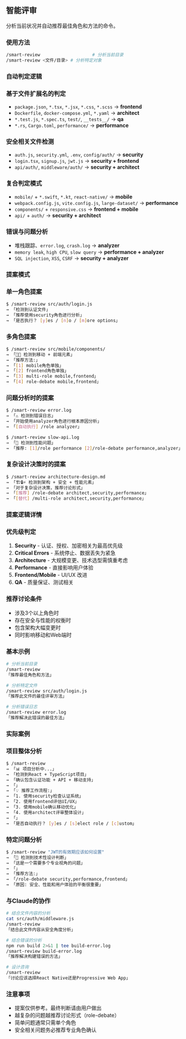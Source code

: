 ## 智能评审

分析当前状况并自动推荐最佳角色和方法的命令。

### 使用方法

```bash
/smart-review                    # 分析当前目录
/smart-review <文件/目录> # 分析特定对象
```

### 自动判定逻辑

### 基于文件扩展名的判定

- `package.json`, `*.tsx`, `*.jsx`, `*.css`, `*.scss` → **frontend**
- `Dockerfile`, `docker-compose.yml`, `*.yaml` → **architect**
- `*.test.js`, `*.spec.ts`, `test/`, `__tests__/` → **qa**
- `*.rs`, `Cargo.toml`, `performance/` → **performance**

### 安全相关文件检测

- `auth.js`, `security.yml`, `.env`, `config/auth/` → **security**
- `login.tsx`, `signup.js`, `jwt.js` → **security + frontend**
- `api/auth/`, `middleware/auth/` → **security + architect**

### 复合判定模式

- `mobile/` + `*.swift`, `*.kt`, `react-native/` → **mobile**
- `webpack.config.js`, `vite.config.js`, `large-dataset/` → **performance**
- `components/` + `responsive.css` → **frontend + mobile**
- `api/` + `auth/` → **security + architect**

### 错误与问题分析

- 堆栈跟踪、`error.log`, `crash.log` → **analyzer**
- `memory leak`, `high CPU`, `slow query` → **performance + analyzer**
- `SQL injection`, `XSS`, `CSRF` → **security + analyzer**

### 提案模式

### 单一角色提案

```bash
$ /smart-review src/auth/login.js
→ 「检测到认证文件」
→ 「推荐使用security角色进行分析」
→ 「是否执行？ [y]es / [n]o / [m]ore options」
```

### 多角色提案

```bash
$ /smart-review src/mobile/components/
→ 「📱🎨 检测到移动 + 前端元素」
→ 「推荐方法:」
→ 「[1] mobile角色单独」
→ 「[2] frontend角色单独」  
→ 「[3] multi-role mobile,frontend」
→ 「[4] role-debate mobile,frontend」
```

### 问题分析时的提案

```bash
$ /smart-review error.log
→ 「⚠️ 检测到错误日志」
→ 「开始使用analyzer角色进行根本原因分析」
→ 「[自动执行] /role analyzer」

$ /smart-review slow-api.log
→ 「🐌 检测到性能问题」
→ 「推荐: [1]/role performance [2]/role-debate performance,analyzer」
```

### 复杂设计决策时的提案

```bash
$ /smart-review architecture-design.md
→ 「🏗️🔒⚡ 检测到架构 + 安全 + 性能元素」
→ 「对于复杂设计决策，推荐讨论形式」
→ 「[推荐] /role-debate architect,security,performance」
→ 「[替代] /multi-role architect,security,performance」
```

### 提案逻辑详情

### 优先级判定

1. **Security** - 认证、授权、加密相关为最高优先级
2. **Critical Errors** - 系统停止、数据丢失为紧急
3. **Architecture** - 大规模变更、技术选型需慎重考虑
4. **Performance** - 直接影响用户体验
5. **Frontend/Mobile** - UI/UX 改进
6. **QA** - 质量保证、测试相关

### 推荐讨论条件

- 涉及3个以上角色时
- 存在安全与性能的权衡时
- 包含架构大幅变更时
- 同时影响移动和Web端时

### 基本示例

```bash
# 分析当前目录
/smart-review
「推荐最佳角色和方法」

# 分析特定文件
/smart-review src/auth/login.js
「推荐此文件的最佳评审方法」

# 分析错误日志
/smart-review error.log
「推荐解决此错误的最佳方法」
```

### 实际案例

### 项目整体分析

```bash
$ /smart-review
→ 「📊 项目分析中...」
→ 「检测到React + TypeScript项目」
→ 「确认包含认证功能 + API + 移动支持」
→ 「」
→ 「💡 推荐工作流程:」
→ 「1. 使用security检查认证系统」
→ 「2. 使用frontend评估UI/UX」
→ 「3. 使用mobile确认移动优化」
→ 「4. 使用architect评审整体设计」
→ 「」
→ 「是否自动执行？ [y]es / [s]elect role / [c]ustom」
```

### 特定问题分析

```bash
$ /smart-review "JWT的有效期应该如何设置"
→ 「🤔 检测到技术性设计判断」
→ 「这是一个需要多个专业视角的问题」
→ 「」
→ 「推荐方法:」
→ 「/role-debate security,performance,frontend」
→ 「原因: 安全、性能和用户体验的平衡很重要」
```

### 与Claude的协作

```bash
# 结合文件内容的分析
cat src/auth/middleware.js
/smart-review
「结合此文件内容从安全角度分析」

# 结合错误的分析
npm run build 2>&1 | tee build-error.log
/smart-review build-error.log
「推荐解决构建错误的方法」

# 设计咨询
/smart-review
「讨论应该选择React Native还是Progressive Web App」
```

### 注意事项

- 提案仅供参考。最终判断请由用户做出
- 越复杂的问题越推荐讨论形式（role-debate）
- 简单问题通常只需单个角色
- 安全相关问题务必推荐专业角色确认
```